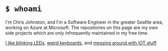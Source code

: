 # `$ whoami`

I'm Chris Johnston, and I'm a Software Engineer in the greater Seattle area, working on Azure at Microsoft.
The repositories on this page are my own side projects which are only infrequently maintained in my free time.

[I like blinking LEDs][ledcap], [weird keyboards][bin], and [messing around with IOT stuff][iot].

[ledcap]: https://github.com/Chris-Johnston/ledcap
[bin]: https://github.com/Chris-Johnston/binarykeyboard
[iot]: https://github.com/Chris-Johnston/door-monitor
